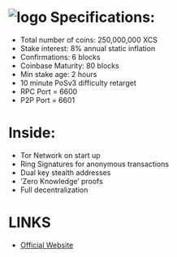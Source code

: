 ![logo](http://i.imgur.com/CZjeuSw.png)
Specifications:
==========================
* Total number of coins: 250,000,000 XCS
* Stake interest: 8% annual static inflation
* Confirmations: 6 blocks
* Coinbase Maturity: 80 blocks
* Min stake age: 2 hours
* 10 minute PoSv3 difficulty retarget
* RPC Port = 6600
* P2P Port = 6601


Inside:
==========================
* Tor Network on start up
* Ring Signatures for anonymous transactions
* Dual key stealth addresses
* ‘Zero Knowledge’ proofs
* Full decentralization


LINKS
==========================
* [Official Website](http://www.cybcsecits.com/)


